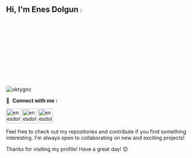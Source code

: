 ## Hi, I'm Enes Dolgun <a href="https://www.gautamkrishnar.com/"><img src="https://media.giphy.com/media/hvRJCLFzcasrR4ia7z/giphy.gif" width="5%"></a>

<p align="left"> <img src="https://komarev.com/ghpvc/?username=oktygnc&label=Profile%20views&color=0e75b6&style=flat" alt="oktygnc" /> </p>

🔗 &nbsp;**Connect with me :**
<p align="left">
<a href="https://www.linkedin.com/in/enes-dolgun-b7094b296/" target="blank"><img align="center" src="https://upload.wikimedia.org/wikipedia/commons/thumb/8/81/LinkedIn_icon.svg/1024px-LinkedIn_icon.svg.png" alt="enesdolgun" height="40" width="40" /></a>
<a href="mailto:enesdolgun33@gmail.com" target="blank"><img align="center" src="https://ssl.gstatic.com/ui/v1/icons/mail/rfr/gmail.ico" alt="enesdolgun" height="40" width="40" /></a>
<a href="https://instagram.com/enesdolgun10" target="blank"><img align="center" src="https://raw.githubusercontent.com/rahuldkjain/github-profile-readme-generator/master/src/images/icons/Social/instagram.svg" alt="enesdolgun" height="40" width="40" /></a>
</p>



Feel free to check out my repositories and contribute if you find something interesting. I'm always open to collaborating on new and exciting projects!

Thanks for visiting my profile! Have a great day! 😊
